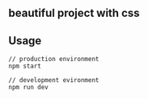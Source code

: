 ## beautiful project with css

## Usage

```
// production environment
npm start

// development evironment
npm run dev
```
